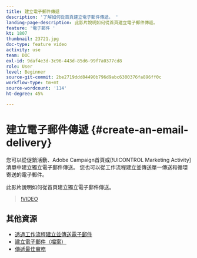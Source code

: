 ```yaml
---
title: 建立電子郵件傳遞
description: '了解如何從首頁建立電子郵件傳遞。 '
landing-page-description: 此影片說明如何從首頁建立電子郵件傳遞。
feature: '電子郵件 '
kt: 1807
thumbnail: 23721.jpg
doc-type: feature video
activity: use
team: DOC
exl-id: 9daf4e3d-3c96-443d-85d6-99f7a0377cd8
role: User
level: Beginner
source-git-commit: 2be2719ddd84490b796d9abc6300376fa896ff0c
workflow-type: tm+mt
source-wordcount: '114'
ht-degree: 45%

---
```


# 建立電子郵件傳遞 {#create-an-email-delivery}

您可以從促銷活動、Adobe Campaign首頁或[!UICONTROL Marketing Activity]清單中建立獨立電子郵件傳送。 您也可以從工作流程建立並傳送單一傳送和循環寄送的電子郵件。

此影片說明如何從首頁建立獨立電子郵件傳送。

>[!VIDEO](https://video.tv.adobe.com/v/23721?quality=12)

## 其他資源

* [透過工作流程建立並傳送電子郵件](/help/communication-channels/email/create-and-send-emails-via-workflow.md)
* [建立電子郵件（檔案）](https://docs.adobe.com/content/help/en/campaign-standard/using/communication-channels/email-messages/creating-an-email.html)
* [傳遞最佳實務](https://experienceleague.adobe.com/docs/campaign-standard/using/communication-channels/delivery-bestpractices/delivery-best-practices.html?lang=zh-Hant)
